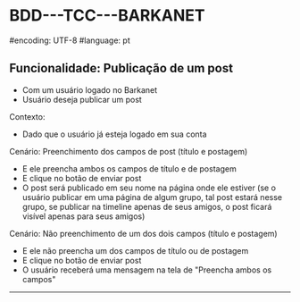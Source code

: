 # BDD---TCC---BARKANET
#encoding: UTF-8
#language: pt

Funcionalidade: Publicação de um post
-
 - Com um usuário logado no Barkanet
 - Usuário deseja publicar um post

Contexto:
 - Dado que o usuário já esteja logado em sua conta

Cenário: Preenchimento dos campos de post (título e postagem)
 - E ele preencha ambos os campos de título e de postagem
 - E clique no botão de enviar post
 - O post será publicado em seu nome na página onde ele estiver (se o usuário publicar em uma página de algum grupo, tal post estará nesse grupo, se publicar na timeline apenas de seus amigos, o post ficará visível apenas para seus amigos)

Cenário: Não preenchimento de um dos dois campos (título e postagem)
 - E ele não preencha um dos campos de título ou de postagem
 - E clique no botão de enviar post
 - O usuário receberá uma mensagem na tela de "Preencha ambos os campos"

--------------------------------------------------------------------------------------------------------------
